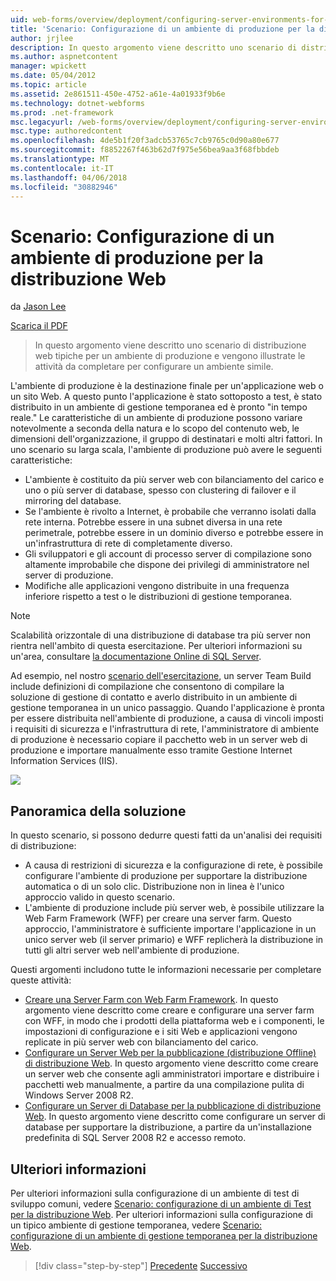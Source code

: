 ```yaml
---
uid: web-forms/overview/deployment/configuring-server-environments-for-web-deployment/scenario-configuring-a-production-environment-for-web-deployment
title: 'Scenario: Configurazione di un ambiente di produzione per la distribuzione Web | Documenti Microsoft'
author: jrjlee
description: In questo argomento viene descritto uno scenario di distribuzione web tipiche per un ambiente di produzione e vengono illustrate le attività da completare per impostare un simile...
ms.author: aspnetcontent
manager: wpickett
ms.date: 05/04/2012
ms.topic: article
ms.assetid: 2e861511-450e-4752-a61e-4a01933f9b6e
ms.technology: dotnet-webforms
ms.prod: .net-framework
msc.legacyurl: /web-forms/overview/deployment/configuring-server-environments-for-web-deployment/scenario-configuring-a-production-environment-for-web-deployment
msc.type: authoredcontent
ms.openlocfilehash: 4de5b1f20f3adcb53765c7cb9765c0d90a80e677
ms.sourcegitcommit: f8852267f463b62d7f975e56bea9aa3f68fbbdeb
ms.translationtype: MT
ms.contentlocale: it-IT
ms.lasthandoff: 04/06/2018
ms.locfileid: "30882946"
---
```

<a name="scenario-configuring-a-production-environment-for-web-deployment"></a>Scenario: Configurazione di un ambiente di produzione per la distribuzione Web
====================
da [Jason Lee](https://github.com/jrjlee)

[Scarica il PDF](https://msdnshared.blob.core.windows.net/media/MSDNBlogsFS/prod.evol.blogs.msdn.com/CommunityServer.Blogs.Components.WeblogFiles/00/00/00/63/56/8130.DeployingWebAppsInEnterpriseScenarios.pdf)

> In questo argomento viene descritto uno scenario di distribuzione web tipiche per un ambiente di produzione e vengono illustrate le attività da completare per configurare un ambiente simile.


L'ambiente di produzione è la destinazione finale per un'applicazione web o un sito Web. A questo punto l'applicazione è stato sottoposto a test, è stato distribuito in un ambiente di gestione temporanea ed è pronto "in tempo reale." Le caratteristiche di un ambiente di produzione possono variare notevolmente a seconda della natura e lo scopo del contenuto web, le dimensioni dell'organizzazione, il gruppo di destinatari e molti altri fattori. In uno scenario su larga scala, l'ambiente di produzione può avere le seguenti caratteristiche:

- L'ambiente è costituito da più server web con bilanciamento del carico e uno o più server di database, spesso con clustering di failover e il mirroring del database.
- Se l'ambiente è rivolto a Internet, è probabile che verranno isolati dalla rete interna. Potrebbe essere in una subnet diversa in una rete perimetrale, potrebbe essere in un dominio diverso e potrebbe essere in un'infrastruttura di rete di completamente diverso.
- Gli sviluppatori e gli account di processo server di compilazione sono altamente improbabile che dispone dei privilegi di amministratore nel server di produzione.
- Modifiche alle applicazioni vengono distribuite in una frequenza inferiore rispetto a test o le distribuzioni di gestione temporanea.

> [!NOTE]
> Scalabilità orizzontale di una distribuzione di database tra più server non rientra nell'ambito di questa esercitazione. Per ulteriori informazioni su un'area, consultare [la documentazione Online di SQL Server](https://technet.microsoft.com/library/ms130214.aspx).


Ad esempio, nel nostro [scenario dell'esercitazione](../deploying-web-applications-in-enterprise-scenarios/enterprise-web-deployment-scenario-overview.md), un server Team Build include definizioni di compilazione che consentono di compilare la soluzione di gestione di contatto e averlo distribuito in un ambiente di gestione temporanea in un unico passaggio. Quando l'applicazione è pronta per essere distribuita nell'ambiente di produzione, a causa di vincoli imposti i requisiti di sicurezza e l'infrastruttura di rete, l'amministratore di ambiente di produzione è necessario copiare il pacchetto web in un server web di produzione e importare manualmente esso tramite Gestione Internet Information Services (IIS).

![](scenario-configuring-a-production-environment-for-web-deployment/_static/image1.png)

## <a name="solution-overview"></a>Panoramica della soluzione

In questo scenario, si possono dedurre questi fatti da un'analisi dei requisiti di distribuzione:

- A causa di restrizioni di sicurezza e la configurazione di rete, è possibile configurare l'ambiente di produzione per supportare la distribuzione automatica o di un solo clic. Distribuzione non in linea è l'unico approccio valido in questo scenario.
- L'ambiente di produzione include più server web, è possibile utilizzare la Web Farm Framework (WFF) per creare una server farm. Questo approccio, l'amministratore è sufficiente importare l'applicazione in un unico server web (il server primario) e WFF replicherà la distribuzione in tutti gli altri server web nell'ambiente di produzione.

Questi argomenti includono tutte le informazioni necessarie per completare queste attività:

- [Creare una Server Farm con Web Farm Framework](configuring-a-database-server-for-web-deploy-publishing.md). In questo argomento viene descritto come creare e configurare una server farm con WFF, in modo che i prodotti della piattaforma web e i componenti, le impostazioni di configurazione e i siti Web e applicazioni vengono replicate in più server web con bilanciamento del carico.
- [Configurare un Server Web per la pubblicazione (distribuzione Offline) di distribuzione Web](configuring-a-web-server-for-web-deploy-publishing-offline-deployment.md). In questo argomento viene descritto come creare un server web che consente agli amministratori importare e distribuire i pacchetti web manualmente, a partire da una compilazione pulita di Windows Server 2008 R2.
- [Configurare un Server di Database per la pubblicazione di distribuzione Web](configuring-a-database-server-for-web-deploy-publishing.md). In questo argomento viene descritto come configurare un server di database per supportare la distribuzione, a partire da un'installazione predefinita di SQL Server 2008 R2 e accesso remoto.

## <a name="further-reading"></a>Ulteriori informazioni

Per ulteriori informazioni sulla configurazione di un ambiente di test di sviluppo comuni, vedere [Scenario: configurazione di un ambiente di Test per la distribuzione Web](scenario-configuring-a-test-environment-for-web-deployment.md). Per ulteriori informazioni sulla configurazione di un tipico ambiente di gestione temporanea, vedere [Scenario: configurazione di un ambiente di gestione temporanea per la distribuzione Web](scenario-configuring-a-staging-environment-for-web-deployment.md).

> [!div class="step-by-step"]
> [Precedente](scenario-configuring-a-staging-environment-for-web-deployment.md)
> [Successivo](configuring-a-web-server-for-web-deploy-publishing-remote-agent.md)

